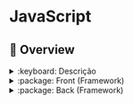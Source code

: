 # JavaScript

## :dart: Overview

<details>
<summary>:keyboard: Descrição</summary>

</details>

<details>
<summary>:package: Front (Framework)</summary>

**:mailbox_with_no_mail: Comandos**

- Vite/React: `yarn create vite`
- Next: `yarn create next-app`
- TailwindCSS:
  ```
  yarn add -D tailwindcss postcss autoprefixer
  yarn tailwindcss init -p
  ```

</details>

<details>
<summary>:package: Back (Framework)</summary>

**:mailbox_with_no_mail: Comandos**

- Express: `yarn tsc --init`
- Pri: `yarn create next-app`
- Pisma:
  ```
  yarn prisma init
  yarn prisma migrate dev
  yarn prisma db push
  ```

</details>
